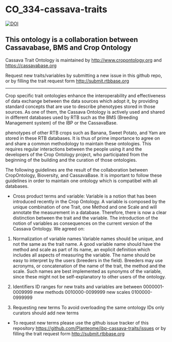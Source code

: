 # CO_334-cassava-traits
[![DOI](https://zenodo.org/badge/34696115.svg)](https://zenodo.org/badge/latestdoi/34696115)

This ontology is a collaboration between Cassavabase, BMS and Crop Ontology
-------------------------------
Cassava Trait Ontology is maintained by http://www.cropontology.org and https://cassavabase.org

Request new traits/variables by submitting a new issue in this github repo, or by filling the trait request form http://submit.rtbbase.org

-------------------------------

Crop specific trait ontologies enhance the interoperability and effectiveness of data exchange between the data sources which adopt it, 
by providing standard concepts that are use to describe phenotypes stored in those sources. 
As one of them, the Cassava Ontology is actively used and shared in different databases used by RTB 
such as the BMS (Breeding Management system) of the IBP or the CassavaBase. 

phenotypes of other RTB crops such as Banana, Sweet Potato, and Yam are stored in these RTB databases. 
It is thus of prime importance to agree on and share a common methodology to maintain these ontologies.
This requires regular interactions between the people using it and the developers of the Crop Ontology project, 
who participated from the beginning of the building and the curation of those ontologies.


The following guidelines are the result of the collaboration between CropOntology, Bioversity, and CassavaBase.
It is important to follow these guidelines in order to maintain one ontology which is compatibel with all databases.


- Cross product terms and variable:
Variable is a notion that has been introduced recently in the Crop Ontology. 
A variable is composed by the unique combination of one Trait, one Method and one Scale and will annotate the measurement in a database. 
Therefore, there is now a clear distinction between the trait and the variable. 
The introduction of the notion of variables as consequences on the current version of the Cassava Ontology. 
We agreed on:


1. Normalization of variable names
 Variable names should be unique, and not the same as the trait name. 
 A good variable name should have the method and scale as part of its name, 
 an explicit definition which includes all aspects of measuring the variable.
 The name should be easy to interpret by the users (breeders in the field). 
 Breeders may use acronyms, or concatenation of the name of the trait, the method and the scale. Such names are best implemented as synonyms of the variable, since these might not be self-explanatory to other users of the ontology.

2. Identifiers
 ID ranges for new traits and variables are between 0000001-0009999
 mew methods 0010000-0099999
 new scales  0100000-0999999
 
3. Requesting new terms
 To avoid overloading the same ontology IDs only curators should add new terms 
 * To request new terms please use the github issue tracker of this repository  https://github.com/Planteome/ibp-cassava-traits/issues
  or by filling the trait request form http://submit.rtbbase.org



